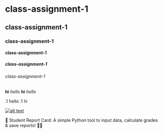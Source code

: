 # class-assignment-1
## class-assignment-1
### class-assignment-1
#### class-assignment-1
##### class-assignment-1
###### class-assignment-1

**hi**
*hello*
__hi__
_hello_

.1 hello .1 hi


[![alt text](https://play-lh.googleusercontent.com/ZyWNGIfzUyoajtFcD7NhMksHEZh37f-MkHVGr5Yfefa-IX7yj9SMfI82Z7a2wpdKCA "google")](https://www.google.com/)

📘 Student Report Card: A simple Python tool to input data, calculate grades &amp; save reports! 📝🚀
